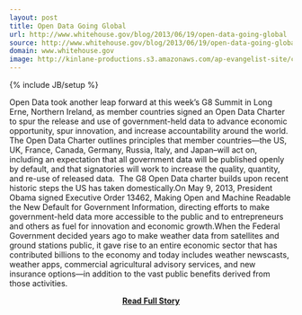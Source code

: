 ```yaml
---
layout: post
title: Open Data Going Global
url: http://www.whitehouse.gov/blog/2013/06/19/open-data-going-global
source: http://www.whitehouse.gov/blog/2013/06/19/open-data-going-global
domain: www.whitehouse.gov
image: http://kinlane-productions.s3.amazonaws.com/ap-evangelist-site/curated/screenshots/10259_www_whitehouse_gov.png
---
```

{% include JB/setup %}<p>Open Data took another leap forward at this week’s G8 Summit in Long Erne, Northern Ireland, as member countries signed an Open Data Charter to spur the release and use of government-held data to advance economic opportunity, spur innovation, and increase accountability around the world.  The Open Data Charter outlines principles that member countries—the US, UK, France, Canada, Germany, Russia, Italy, and Japan–will act on, including an expectation that all government data will be published openly by default, and that signatories will work to increase the quality, quantity, and re-use of released data.  The G8 Open Data charter builds upon recent historic steps the US has taken domestically.On May 9, 2013, President Obama signed Executive Order 13462, Making Open and Machine Readable the New Default for Government Information, directing efforts to make government-held data more accessible to the public and to entrepreneurs and others as fuel for innovation and economic growth.When the Federal Government decided years ago to make weather data from satellites and ground stations public, it gave rise to an entire economic sector that has contributed billions to the economy and today includes weather newscasts, weather apps, commercial agricultural advisory services, and new insurance options—in addition to the vast public benefits derived from those activities.</p>
<center><p><a href="http://www.whitehouse.gov/blog/2013/06/19/open-data-going-global" style='padding:25px; font-sze:18px; font-weight: bold;'>Read Full Story</a></p></center>
